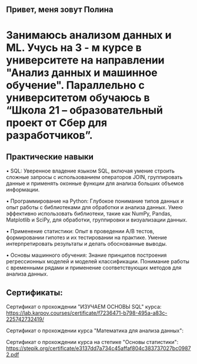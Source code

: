 ## Привет, меня зовут Полина

# Занимаюсь анализом данных и ML. Учусь на 3 - м курсе в университете на направлении "Анализ данных и машинное обучение". Параллельно с университетом обучаюсь в “Школа 21 – образовательный проект от Сбер для разработчиков”.

## Практические навыки

• SQL: Уверенное владение языком SQL, включая умение строить сложные запросы с использованием операторов JOIN, группировать данные и применять оконные функции для анализа больших объемов информации.

• Программирование на Python: Глубокое понимание типов данных и опыт работы с библиотеками для обработки и анализа данных. Умею эффективно использовать библиотеки, такие как NumPy, Pandas, Matplotlib и SciPy, для обработки, группировки и визуализации данных.

• Применение статистики: Опыт в проведении A/B тестов, формировании гипотез и их тестировании на практике. Умение интерпретировать результаты и делать обоснованные выводы.

• Основы машинного обучения: Знание принципов построения регрессионных моделей и моделей классификации. Понимание работы с временными рядами и применение соответствующих методов для анализа данных.

## Сертификаты:

Сертификат о прохождении "ИЗУЧАЕМ ОСНОВЫ SQL" курса: https://lab.karpov.courses/certificate/f7236471-b798-495a-a83c-225742732419/

Сертификат о прохождении курса "Математика для анализа данных": 

Сертификат о прохождении курса на степике "Основы статистики": https://stepik.org/certificate/e3137dd7a734c45affaf804c383737027bc09872.pdf


<!--
**Cipollinosweetonion/Cipollinosweetonion** is a ✨ _special_ ✨ repository because its `README.md` (this file) appears on your GitHub profile.

Here are some ideas to get you started:
![Codewars](https://github.r2v.ch/codewars?user=Cipollinosweetonion&stroke=black)
- 🔭 I’m currently working on ...
- 🌱 I’m currently learning ...
- 👯 I’m looking to collaborate on ...
- 🤔 I’m looking for help with ...
- 💬 Ask me about ...
- 📫 How to reach me: ...
- 😄 Pronouns: ...
- ⚡ Fun fact: ...
-->
